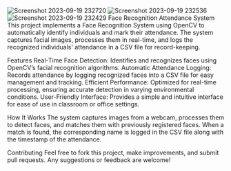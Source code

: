 ![Screenshot 2023-09-19 232720](https://github.com/user-attachments/assets/b3c4cb81-cb69-4fa3-85ea-60fb338c4a2d)
![Screenshot 2023-09-19 232536](https://github.com/user-attachments/assets/b00a2dab-66f4-4a3f-8bed-67013dd3a86e)
![Screenshot 2023-09-19 232429](https://github.com/user-attachments/assets/120fa513-9622-4c20-86d8-efd04d5ae510)
Face Recognition Attendance System
This project implements a Face Recognition System using OpenCV to automatically identify individuals and mark their attendance. The system captures facial images, processes them in real-time, and logs the recognized individuals' attendance in a CSV file for record-keeping.

Features
Real-Time Face Detection: Identifies and recognizes faces using OpenCV’s facial recognition algorithms.
Automatic Attendance Logging: Records attendance by logging recognized faces into a CSV file for easy management and tracking.
Efficient Performance: Optimized for real-time processing, ensuring accurate detection in varying environmental conditions.
User-Friendly Interface: Provides a simple and intuitive interface for ease of use in classroom or office settings.

How It Works
The system captures images from a webcam, processes them to detect faces, and matches them with previously registered faces. When a match is found, the corresponding name is logged in the CSV file along with the timestamp of the attendance.

Contributing
Feel free to fork this project, make improvements, and submit pull requests. Any suggestions or feedback are welcome!

